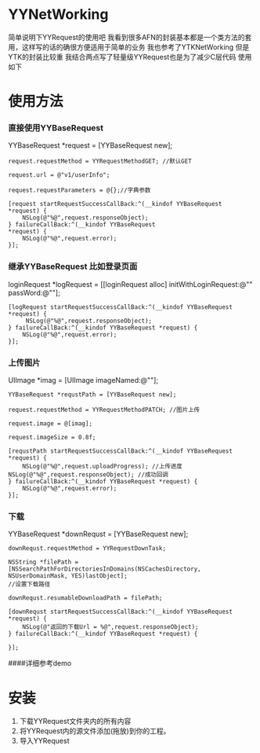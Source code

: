 # YYNetWorking

简单说明下YYRequest的使用吧 我看到很多AFN的封装基本都是一个类方法的套用，这样写的话的确很方便适用于简单的业务
我也参考了YTKNetWorking 但是YTK的封装比较重 我结合两点写了轻量级YYRequest也是为了减少C层代码 使用如下


# 使用方法

### 直接使用YYBaseRequest
YYBaseRequest *request = [YYBaseRequest new];

    request.requestMethod = YYRequestMethodGET; //默认GET
    
    request.url = @"v1/userInfo";
    
    request.requestParameters = @{};//字典参数
    
    [request startRequestSuccessCallBack:^(__kindof YYBaseRequest *request) {
        NSLog(@"%@",request.responseObject);
    } failureCallBack:^(__kindof YYBaseRequest 
    *request) {
        NSLog(@"%@",request.error);
	}];


### 继承YYBaseRequest  比如登录页面
loginRequest *logRequest = [[loginRequest alloc] initWithLoginRequest:@"" passWord:@""];

    [logRequest startRequestSuccessCallBack:^(__kindof YYBaseRequest *request) {
         NSLog(@"%@",request.responseObject);
    } failureCallBack:^(__kindof YYBaseRequest *request) {
        NSLog(@"%@",request.error);
    }];

### 上传图片 
UIImage *imag = [UIImage imageNamed:@""];

    YYBaseRequest *requstPath = [YYBaseRequest new];
    
    request.requestMethod = YYRequestMethodPATCH; //图片上传
    
    request.image = @[imag];
    
    request.imageSize = 0.8f;
    
    [requstPath startRequestSuccessCallBack:^(__kindof YYBaseRequest *request) {
        NSLog(@"%@",request.uploadProgress); //上传进度
	NSLog(@"%@",request.responseObject); //成功回调
    } failureCallBack:^(__kindof YYBaseRequest *request) {
        NSLog(@"%@",request.error);
    }];


### 下载
YYBaseRequest *downRequst = [YYBaseRequest new];

    downRequst.requestMethod = YYRequestDownTask;
    
    NSString *filePath = [NSSearchPathForDirectoriesInDomains(NSCachesDirectory, NSUserDomainMask, YES)lastObject];
    //设置下载路径
    
    downRequst.resumableDownloadPath = filePath;
    
    [downRequst startRequestSuccessCallBack:^(__kindof YYBaseRequest *request) {
        NSLog(@"返回的下载Url = %@",request.responseObject);
    } failureCallBack:^(__kindof YYBaseRequest *request) {
        
    }];

####详细参考demo

# 安装
1. 下载YYRequest文件夹内的所有内容
2. 将YYRequest内的源文件添加(拖放)到你的工程。
3. 导入YYRequest

